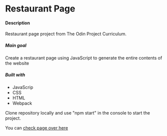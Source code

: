 # Restaurant Page

#### Description
Restaurant page project from The Odin Project Curriculum.

##### Main goal
Create a restaurant page using JavaScript to generate the entire contents of the website

##### Built with
  * JavaScrip
  * CSS
  * HTML
  * Webpack
  
Clone repository locally and use "npm start" in the console to start the project.

You can [check page over here](https://karolisgaiv.github.io/restaurant_page/)
